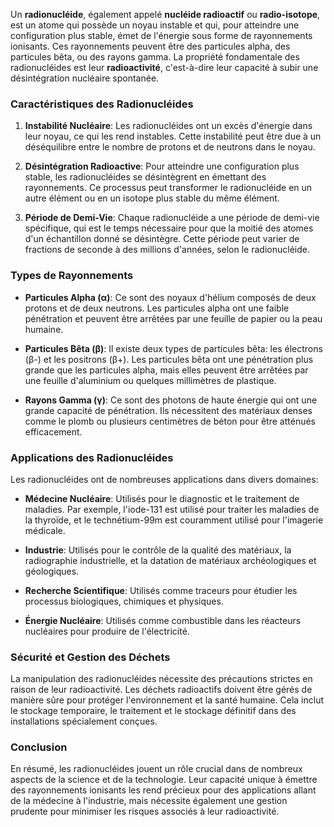 Un **radionucléide**, également appelé **nucléide radioactif** ou **radio-isotope**, est un atome qui possède un noyau instable et qui, pour atteindre une configuration plus stable, émet de l'énergie sous forme de rayonnements ionisants. Ces rayonnements peuvent être des particules alpha, des particules bêta, ou des rayons gamma. La propriété fondamentale des radionucléides est leur **radioactivité**, c'est-à-dire leur capacité à subir une désintégration nucléaire spontanée.

### Caractéristiques des Radionucléides

1. **Instabilité Nucléaire**: Les radionucléides ont un excès d'énergie dans leur noyau, ce qui les rend instables. Cette instabilité peut être due à un déséquilibre entre le nombre de protons et de neutrons dans le noyau.

2. **Désintégration Radioactive**: Pour atteindre une configuration plus stable, les radionucléides se désintègrent en émettant des rayonnements. Ce processus peut transformer le radionucléide en un autre élément ou en un isotope plus stable du même élément.

3. **Période de Demi-Vie**: Chaque radionucléide a une période de demi-vie spécifique, qui est le temps nécessaire pour que la moitié des atomes d'un échantillon donné se désintègre. Cette période peut varier de fractions de seconde à des millions d'années, selon le radionucléide.

### Types de Rayonnements

- **Particules Alpha (α)**: Ce sont des noyaux d'hélium composés de deux protons et de deux neutrons. Les particules alpha ont une faible pénétration et peuvent être arrêtées par une feuille de papier ou la peau humaine.
  
- **Particules Bêta (β)**: Il existe deux types de particules bêta: les électrons (β-) et les positrons (β+). Les particules bêta ont une pénétration plus grande que les particules alpha, mais elles peuvent être arrêtées par une feuille d'aluminium ou quelques millimètres de plastique.

- **Rayons Gamma (γ)**: Ce sont des photons de haute énergie qui ont une grande capacité de pénétration. Ils nécessitent des matériaux denses comme le plomb ou plusieurs centimètres de béton pour être atténués efficacement.

### Applications des Radionucléides

Les radionucléides ont de nombreuses applications dans divers domaines:

- **Médecine Nucléaire**: Utilisés pour le diagnostic et le traitement de maladies. Par exemple, l'iode-131 est utilisé pour traiter les maladies de la thyroïde, et le technétium-99m est couramment utilisé pour l'imagerie médicale.

- **Industrie**: Utilisés pour le contrôle de la qualité des matériaux, la radiographie industrielle, et la datation de matériaux archéologiques et géologiques.

- **Recherche Scientifique**: Utilisés comme traceurs pour étudier les processus biologiques, chimiques et physiques.

- **Énergie Nucléaire**: Utilisés comme combustible dans les réacteurs nucléaires pour produire de l'électricité.

### Sécurité et Gestion des Déchets

La manipulation des radionucléides nécessite des précautions strictes en raison de leur radioactivité. Les déchets radioactifs doivent être gérés de manière sûre pour protéger l'environnement et la santé humaine. Cela inclut le stockage temporaire, le traitement et le stockage définitif dans des installations spécialement conçues.

### Conclusion

En résumé, les radionucléides jouent un rôle crucial dans de nombreux aspects de la science et de la technologie. Leur capacité unique à émettre des rayonnements ionisants les rend précieux pour des applications allant de la médecine à l'industrie, mais nécessite également une gestion prudente pour minimiser les risques associés à leur radioactivité.